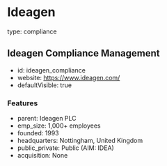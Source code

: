 # Ideagen
type: compliance

## Ideagen Compliance Management
- id: ideagen_compliance
- website: https://www.ideagen.com/
- defaultVisible: true

### Features
- parent: Ideagen PLC
- emp_size: 1,000+ employees
- founded: 1993
- headquarters: Nottingham, United Kingdom
- public_private: Public (AIM: IDEA)
- acquisition: None
